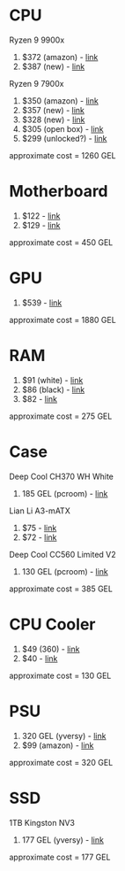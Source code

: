 # CPU

Ryzen 9 9900x

1. $372 (amazon) - [link](https://www.amazon.com/AMD-RyzenTM-9900X-24-Thread-Processor/dp/B0D6NN87T8?ref_=Oct_d_otopr_d_193870011_7&pd_rd_w=jvIkE&content-id=amzn1.sym.48dedb24-204f-4fb3-a22a-bd005b512d57&pf_rd_p=48dedb24-204f-4fb3-a22a-bd005b512d57&pf_rd_r=AV5ZGQ0WAPDSTHTHH1CQ&pd_rd_wg=DwlCR&pd_rd_r=a5f2d562-ed68-4795-b21f-3f14e4bbab36&pd_rd_i=B0D6NN87T8)
2. $387 (new) - [link](https://www.ebay.com/itm/305730469239?_skw=ryzen+9+9900x&epid=17070577178&itmmeta=01JNS6PRG00X4WNF3TCWJ12VRE&hash=item472ef4bd77:g:fw0AAOSw0IFmvkpU&itmprp=enc%3AAQAKAAAA8FkggFvd1GGDu0w3yXCmi1efhpAcLsoPkb%2Bs1qm28nhtjMtCaVw7fn%2FAb8EaLKZt3ImlYBmTxZ6UsQ89Qun2759toBc9eU347d4uA6X%2FmtssBKFa1G6WaKPHEVF16iPbviGS5RgjrO7eNt6Yot70TA%2B4cD044j6UkwWyT9nqTDDg7hl2K8D4OOtVBmTd5ZQtXDCOrltkG9gNFZOj3BzrLTJRflSHyjX0dDWNie8TmsbfQxj%2B4zNiI5zfPdS1Ei%2BHEnhRmzHaMjYID49vyih0aov9oEV3TmR7UtvURt7GfqaYjbp8RtRshJ5nKsDnstcCkQ%3D%3D%7Ctkp%3ABk9SR5iI26auZQ)

Ryzen 9 7900x

1. $350 (amazon) - [link](https://www.amazon.com/AMD-7900X-24-Thread-Unlocked-Processor/dp/B0BBJ59WJ4/ref=sr_1_1?crid=1K5GVWMA8AXN&dib=eyJ2IjoiMSJ9.0f4tCLpP4XbyomduYvXZImdw4SZYXHijbRYlP-aVFKtJnQcS8BzCbyKOu9qXT9u27b4NO_Mo5_MmcygWOP9WYaufMP1Vf34oU80sqYjE0O9hN0U7RNL_y-J9JRBt8u5-eNSUmQSl_Y44gh1jyS_RL7_vRAwGT-PQ7ZdEq_I0CIb95H2QGFVIN2JD4NHkrBhIUrKSHgyb1E2BHGvosAMkPHBEOZ7SkbMOseP6nJFRyOQ.wPeIOzyvvovntHCry_viERlwbzpsJNP1DrDnqi-Ji8w&dib_tag=se&keywords=7900x&qid=1741369743&sprefix=7900%2Caps%2C293&sr=8-1&th=1)
2. $357 (new) - [link](https://www.ebay.com/itm/385145694171?_skw=ryzen+9+7900x&epid=22057005109&itmmeta=01JNR4EPBHRSCEJTSPZ45N7E9H&hash=item59ac78e7db:g:QI4AAOSwol1mDeg8&itmprp=enc%3AAQAKAAAA4FkggFvd1GGDu0w3yXCmi1cIYJKQYPx%2FAQKsm3q%2B6n%2Fx0LXZbnU9%2Fm5%2F8qrt7RKKt3BFuXRrU7fWGxC8pjQNlQa10OGLoXqpSjYMwYMltGL%2BjGxgednT9ovIn4a1SZ0h%2Fg2np3JakkN%2BFJOemfSi5Adw4DJJG%2BISSpLOtwoFZ%2FXOfSbMEXz7HS1tBPryuBGcMmx6%2B9tYq6DDUNJ4vxW9y8lTsBU2X3Hisl4yIMYzS7ZNhzAl%2B0JJdyBlwhFLWhERbO%2BUHxA%2Fie8bZNLKLwB1QbBvexfpqCAUZkjnZf7AxAeO%7Ctkp%3ABFBM9uW6hK5l)
3. $328 (new) - [link](https://www.ebay.com/itm/396255989299?_skw=ryzen+9+7900x&epid=22057005109&itmmeta=01JNR4EPBJKDJ37PQR2ZQQSFMW&hash=item5c42b28e33:g:~HIAAOSwxyhnZqBM&itmprp=enc%3AAQAKAAAA0FkggFvd1GGDu0w3yXCmi1eDk6LL1eInxNUoTprGp%2BsGqTnKsbQaI4FrjBzDoVmDdP802RNnMYA4TTrry8s9BpXTRIAiM8ZoWKwQ7%2Fp%2FOhSVZhIUeRVrJ9323u50vg7TM5VBZodfmjfdHckJ%2FwMhYyQGX1BCG9sVld0wweZP2yU0yx6QqRvaz2SJeDP3SYUqQArOolF8AF4T%2Bjluj02ZgL5DYNhJ21ZEhHfAcJ61wqzuhKKvFcWhwmVsR69RpFWlFOrZ%2FFiH8Wc6lMGFfidauzw%3D%7Ctkp%3ABk9SR_jluoSuZQ)
4. $305 (open box) - [link](https://www.ebay.com/itm/396202789111?_skw=ryzen+9+7900x&epid=22057005109&itmmeta=01JNR4EPBJPHP2NQHF2WPR67NM&hash=item5c3f86c8f7:g:OFMAAOSwE8FnrDAj&itmprp=enc%3AAQAKAAAA0FkggFvd1GGDu0w3yXCmi1eASTAeFusUYoxAlSkuWMK6ZapttomqnCqpSbg7GXAmHgFD0eeEJOvsxdj6KrCjlyrYvWRt54z0FS8wuFp9AqI4UAJaTxjEMxcpChH67vCpiusOHoSEXp%2BQWGup0t%2Fz42MI7CXiavAss4wB%2FjHHr8ZP9%2BLKrsdA8ZICYsX5bwkvhrsjSgX%2FVCj6Mf1lgfHktiKY0vwdfkcSE9KnqTgPhMewmKhTtf95GllpOOpiN3aXDYT7GPi4zDP%2B3hfx0kAB7M8%3D%7Ctkp%3ABk9SR_jluoSuZQ)
5. $299 (unlocked?) - [link](https://www.ebay.com/itm/266595910623?_skw=ryzen+9+7900x&epid=22057005109&itmmeta=01JNR4EPBJCH5N43FPE32J3VBP&hash=item3e125ac3df:g:KVwAAOSwhelkVeg0&itmprp=enc%3AAQAKAAAA8FkggFvd1GGDu0w3yXCmi1dSgPRa5sWU3qOfLjXzec1vu7JrjLz3zueaEMWNSZzJiA2nlkmAJireUkVCZv%2BFIUmRlhY6ZzA17NxYhll%2Bz9Hlwb7vn4Ea1PGffTSk7vcjZOFh%2Bwd0NfSrmt2Aua1M1i6scy4qlqFrnwdsxUAX%2BOHn32SUynUuq9cWrmxIwKnJYhMsceZzGYRS%2Bt9qjWxjUd1i9fDIgFTsF2VLu9aofzKQ%2B5LzgCtsp0t7q4ldH9Gt78BGdaW51Fg89TjEnQiGED7X5VvK6NrhKDZ83f5mW7G1net9F6RQGCuDXJBF8bXi5w%3D%3D%7Ctkp%3ABk9SR_jluoSuZQ)

approximate cost = 1260 GEL

# Motherboard

1. $122 - [link](https://www.ebay.com/itm/305111421177?_skw=ASRock+B650M+Pro+RS+Micro+ATX+AM5+Motherboard&itmmeta=01JNRFKQE4DCBV2Z6XWF5TASS3&hash=item470a0ed0f9%3Ag%3Apc8AAOSw%7Eu9k8b9f&itmprp=enc%3AAQAKAAABEFkggFvd1GGDu0w3yXCmi1cFSbpKE1ANRrQTbSq4njPM2Vr83DQiouqNfdeMvbVfMvf3mZaOplKi2Mmwv6nl3oBlcL94jKMoJ1vdlQ%2B6fxCvUEtHzf9divvZGJAKBweYQXTQ7MVCxd5CcCuCWffSy%2BJQD5Em1APCLxf3KcABn%2Fe14POTiOLyyTpzamDH0MHpOqQkUvk4Gt4DH7%2BaDVtjhFRfZYPtnsxcbsLgBY%2B3lwHDMEaUdONf3P8OxLeM5qrDYVTMldsJXtd7b5EfDYxKL3w%2FhGuqAMHjm3HMscB08mIcximvlEg6MdzwOWrbKFt5%2FBqHzFeb1ULKKhJtUNnp7z5sN%2F70B47%2B7OarR0dQoct5%7Ctkp%3ABk9SR5j3zo-uZQ&LH_ItemCondition=1000)
2. $129 - [link](https://www.newegg.com/asrock-b650m-pro-rs-micro-atx-amd-b650-am5/p/N82E16813162130)

approximate cost = 450 GEL

# GPU

1. $539 - [link](https://www.amazon.com/GIGABYTE-Graphics-WINDFORCE-GV-R78XTGAMING-OC-16GD/dp/B0CGHQ32S2)

approximate cost = 1880 GEL

# RAM

1. $91 (white) - [link](https://www.ebay.com/itm/295893297207?_skw=T-Create+Expert+32+GB+%282+x+16+GB%29+DDR5-6000&itmmeta=01JNRFRS2JE06XY0JVJ1JBA2EW&hash=item44e49d6837:g:kDYAAOSwdr9k45s0&itmprp=enc%3AAQAKAAABEFkggFvd1GGDu0w3yXCmi1dMosTUj803iESmh658AaQB%2Be9Lwge4io8wiJmnZohBlFXKjh6fUFyxy2paVuutxKqQWrjbnDpYpbQvXBJL05ISjnul4T8xNGDx2gJ79mJDsMXuDsxz3nM70%2BQIkNeh%2Bpbrnat7%2B2cpJBRtfPStvUGizG6yrRKSdqyY1YoHc3tIidk7dupLx7hOCfYOz9G%2FXVG%2BcIEzOG2466EefmEdhgWZkJwC%2BQb16%2BCHhZum8iNR96nom9ocpXO%2FXrwGu7KRs1Fy26aqI%2BkTWByz2Y%2BHHkR2V2h%2F9xddIKw2Q6%2Fs8erz2sLzKgzjmpjbvVaQ4XASMIeYFThYeQdjfh72wUhsl4G8%7Ctkp%3ABk9SR7CR44-uZQ)
2. $86 (black) - [link](https://www.ebay.com/itm/387393455373?_skw=T-Create+Expert+32+GB+%282+x+16+GB%29+DDR5-6000&itmmeta=01JNRFRS2JAHF1SEG3EA3SRHBT&hash=item5a3273050d:g:7h8AAOSwuilm6Aq4&itmprp=enc%3AAQAKAAAA8FkggFvd1GGDu0w3yXCmi1cd2ll9hcMHV%2BPjRwS%2FUEyQPEqh8xtCkr6S8IhUqEgjuAcuJv7%2FHwlXj%2BfX0sTNE3fDEaXNgH3%2Bcavrd8DKLLnYom%2B0FGhvSfbbsAzYR%2B5HDsk5TQTsn8sDy1825TkipppowkV6N3%2B41iGB82JoIZwJcdtfSyBd3qLSzFp7GB7EdcFsQ6kxhkSmgWsvwtRNeJ21NDVPhkr0dliMb5EyGe47WmYRgzhoKfnMxrU6UtBmp3uOEbYCwFhauJJEXo0HXcPpLjK3NMXchEvBEEToRXnfArQEdUdvD9AD8O0cjTJHmw%3D%3D%7Ctkp%3ABk9SR7CR44-uZQ)
3. $82 - [link](https://www.newegg.com/team-32gb-ddr5-6000/p/N82E16820985237)

approximate cost = 275 GEL

# Case

Deep Cool CH370 WH White

1. 185 GEL (pcroom) - [link](https://pcroom.ge/qeisebi/qeisi_Deep_Cool_CH370_WH_White_1x120_Fan?filter=10604&price_filter=0%3A850)

Lian Li A3-mATX

1. $75 - [link](https://www.ebay.com/itm/305715718284?_skw=lian+li+a3-matx+brown&itmmeta=01JNHBVFJ40S8M4ND3TBS7KRNW&hash=item472e13a88c:g:WKAAAOSws5Zms0-t&itmprp=enc%3AAQAKAAAA8FkggFvd1GGDu0w3yXCmi1ffIqi5hiwr4rW5z1PkfJy4hzJElaFdjJWJ8kfW1PS%2FjCkrQIHYOKxwGAv%2FOyiSJQpPYt0xKjjDvo8R%2FitBk3SMv7LcP3PvvYjQ8679jfFfKTyn2oqFMy1nHyiJppOOlASRLcmcNo6ykHzhbNlGU%2B87%2BjWK6NTvlV3LuwH5ekxBK8vBNwsuiaAVWSWfAcltniWa4RafDcCjoCMvrpoITpM48rWsR4yhbBVyoGfwz0YoELZs7y%2FkhOhSKny8zvyATcCrc7zPnRvdrNdjTYXEXBmAgv60E4zdqSnWNqpXBkCPGA%3D%3D%7Ctkp%3ABFBMnPntq6xl)
2. $72 - [link](https://www.newegg.com/p/2AM-000Z-000D4)

Deep Cool CC560 Limited V2 

1. 130 GEL (pcroom) - [link](https://pcroom.ge/qeisebi/qeisi_Deep_Cool_CC560_Limited_V2_Black?sort=p.price&order=ASC)

approximate cost = 385 GEL

# CPU Cooler

1. $49 (360) - [link](https://www.ebay.com/itm/306165040086?_skw=Thermalright+Aqua+Elite+360+White+V3&itmmeta=01JNT6TFNVC78HEQRWNW1WPG20&hash=item4748dbc3d6:g:BJ4AAOSwU2xny48J&itmprp=enc%3AAQAKAAAA4FkggFvd1GGDu0w3yXCmi1eEPyew5hjffvEVZ9WAYty7%2Ffc5Mw3r3BEFfq8guwgpKgLpa7%2FfFbF5ngXuEgwwsVoBEbDShm4mTGHkYilPgFPGvZAk3q%2FYeFtPDw8rDN3FOrkHlaLdUwXo8Z7xJNnsGibZlmvcpN08tK23qvYvK%2BM%2FljQ5b6LRXjeoseLyYLapbAwCJ14TReY3zqCx8EmEizOAFnkrvmnH5%2BnfwwD3hw8xWBkMQZ0%2BebuRNRiKgj%2BL3fxP39AtXFDbsxw1L1FDzfxlwWjkfmYRGB1Ss7iWNOwq%7Ctkp%3ABk9SR4r76cauZQ)
2. $40 - [link](https://www.ebay.com/itm/306115234877?_skw=Thermalright+Aqua+Elite+V3+66.17+CFM+Liquid+CPU+Cooler&epid=8073563298&itmmeta=01JNRFBDDTCX33EGQES7R5F475&hash=item4745e3cc3d:g:a8AAAOSwDSVnr834&itmprp=enc%3AAQAKAAAA8FkggFvd1GGDu0w3yXCmi1dg9gxlc0tZpyQu0uU6VEVHStYCx0lqhA7fLE4xoZSpL5EZo8Czc1AiTuZBSVT%2BM7tRoJZ36vP2WMpzBVZDQ%2FsAOww1xjpprBaeec4FLjA5vopTiqiML2TI4RPFwI8Qqg76qW5ASxsdqMc8kpS%2BQn4Z4BifnWdJJVNWKzDkHY1eW4ygPMh6qJLWDC9KjQPX20hmDkIbEa5oyyHnVnic8pHf7f2twK3gXu4T7Qb8Waw7DQIkfdN%2BHwIgAxM2jrr7QC72itzfa83Vh2N5rh%2BlbnQSOPNZVDpYCeHVHu3FS4qN4g%3D%3D%7Ctkp%3ABk9SR4bXrY-uZQ)

approximate cost = 130 GEL

# PSU

1. 320 GEL (yversy) - [link](https://yversy.ge/e-store/detail.php?ELEMENT_ID=123608)
2. $99 (amazon) - [link](https://www.amazon.com/dp/B0BYR1BXC6?tag=pcpapi-20&linkCode=ogi&th=1)

approximate cost = 320 GEL

# SSD

1TB Kingston NV3 

1. 177 GEL (yversy) - [link](https://yversy.ge/e-store/detail.php?ELEMENT_ID=123728)

approximate cost = 177 GEL
